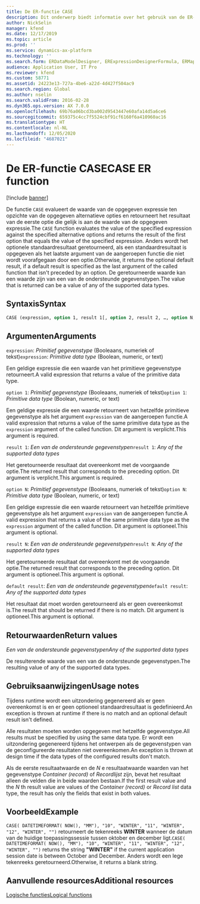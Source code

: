 ```yaml
---
title: De ER-functie CASE
description: Dit onderwerp biedt informatie over het gebruik van de ER-functie (Elektronische rapportage) CASE.
author: NickSelin
manager: kfend
ms.date: 12/17/2019
ms.topic: article
ms.prod: ''
ms.service: dynamics-ax-platform
ms.technology: ''
ms.search.form: ERDataModelDesigner, ERExpressionDesignerFormula, ERMappedFormatDesigner, ERModelMappingDesigner
audience: Application User, IT Pro
ms.reviewer: kfend
ms.custom: 58771
ms.assetid: 24223e13-727a-4be6-a22d-4d427f504ac9
ms.search.region: Global
ms.author: nselin
ms.search.validFrom: 2016-02-28
ms.dyn365.ops.version: AX 7.0.0
ms.openlocfilehash: 69b76a06bcd3ba002d9543447e60afa14d5a6ce6
ms.sourcegitcommit: 659375c4cc7f5524cbf91cf6160f6a410960ac16
ms.translationtype: HT
ms.contentlocale: nl-NL
ms.lasthandoff: 12/05/2020
ms.locfileid: "4687021"
---
```

# <a name="case-er-function"></a><span data-ttu-id="eebdb-103">De ER-functie CASE</span><span class="sxs-lookup"><span data-stu-id="eebdb-103">CASE ER function</span></span>

[!include [banner](../includes/banner.md)]

<span data-ttu-id="eebdb-104">De functie `CASE` evalueert de waarde van de opgegeven expressie ten opzichte van de opgegeven alternatieve opties en retourneert het resultaat van de eerste optie die gelijk is aan de waarde van de opgegeven expressie.</span><span class="sxs-lookup"><span data-stu-id="eebdb-104">The `CASE` function evaluates the value of the specified expression against the specified alternative options and returns the result of the first option that equals the value of the specified expression.</span></span> <span data-ttu-id="eebdb-105">Anders wordt het optionele standaardresultaat geretourneerd, als een standaardresultaat is opgegeven als het laatste argument van de aangeroepen functie die niet wordt voorafgegaan door een optie.</span><span class="sxs-lookup"><span data-stu-id="eebdb-105">Otherwise, it returns the optional default result, if a default result is specified as the last argument of the called function that isn't preceded by an option.</span></span> <span data-ttu-id="eebdb-106">De geretourneerde waarde kan een waarde zijn van een van de ondersteunde gegevenstypen.</span><span class="sxs-lookup"><span data-stu-id="eebdb-106">The value that is returned can be a value of any of the supported data types.</span></span>

## <a name="syntax"></a><span data-ttu-id="eebdb-107">Syntaxis</span><span class="sxs-lookup"><span data-stu-id="eebdb-107">Syntax</span></span>

```vb
CASE (expression, option 1, result 1[, option 2, result 2, …, option N, result N, default result])
```

## <a name="arguments"></a><span data-ttu-id="eebdb-108">Argumenten</span><span class="sxs-lookup"><span data-stu-id="eebdb-108">Arguments</span></span>

<span data-ttu-id="eebdb-109">`expression`: *Primitief gegevenstype* (Booleaans, numeriek of tekst)</span><span class="sxs-lookup"><span data-stu-id="eebdb-109">`expression`: *Primitive data type* (Boolean, numeric, or text)</span></span>

<span data-ttu-id="eebdb-110">Een geldige expressie die een waarde van het primitieve gegevenstype retourneert.</span><span class="sxs-lookup"><span data-stu-id="eebdb-110">A valid expression that returns a value of the primitive data type.</span></span>

<span data-ttu-id="eebdb-111">`option 1`: *Primitief gegevenstype* (Booleaans, numeriek of tekst)</span><span class="sxs-lookup"><span data-stu-id="eebdb-111">`option 1`: *Primitive data type* (Boolean, numeric, or text)</span></span>

<span data-ttu-id="eebdb-112">Een geldige expressie die een waarde retourneert van hetzelfde primitieve gegevenstype als het argument `expression` van de aangeroepen functie.</span><span class="sxs-lookup"><span data-stu-id="eebdb-112">A valid expression that returns a value of the same primitive data type as the `expression` argument of the called function.</span></span> <span data-ttu-id="eebdb-113">Dit argument is verplicht.</span><span class="sxs-lookup"><span data-stu-id="eebdb-113">This argument is required.</span></span>

<span data-ttu-id="eebdb-114">`result 1`: *Een van de ondersteunde gegevenstypen*</span><span class="sxs-lookup"><span data-stu-id="eebdb-114">`result 1`: *Any of the supported data types*</span></span>

<span data-ttu-id="eebdb-115">Het geretourneerde resultaat dat overeenkomt met de voorgaande optie.</span><span class="sxs-lookup"><span data-stu-id="eebdb-115">The returned result that corresponds to the preceding option.</span></span> <span data-ttu-id="eebdb-116">Dit argument is verplicht.</span><span class="sxs-lookup"><span data-stu-id="eebdb-116">This argument is required.</span></span>

<span data-ttu-id="eebdb-117">`option N`: *Primitief gegevenstype* (Booleaans, numeriek of tekst)</span><span class="sxs-lookup"><span data-stu-id="eebdb-117">`option N`: *Primitive data type* (Boolean, numeric, or text)</span></span>

<span data-ttu-id="eebdb-118">Een geldige expressie die een waarde retourneert van hetzelfde primitieve gegevenstype als het argument `expression` van de aangeroepen functie.</span><span class="sxs-lookup"><span data-stu-id="eebdb-118">A valid expression that returns a value of the same primitive data type as the `expression` argument of the called function.</span></span> <span data-ttu-id="eebdb-119">Dit argument is optioneel.</span><span class="sxs-lookup"><span data-stu-id="eebdb-119">This argument is optional.</span></span>

<span data-ttu-id="eebdb-120">`result N`: *Een van de ondersteunde gegevenstypen*</span><span class="sxs-lookup"><span data-stu-id="eebdb-120">`result N`: *Any of the supported data types*</span></span>

<span data-ttu-id="eebdb-121">Het geretourneerde resultaat dat overeenkomt met de voorgaande optie.</span><span class="sxs-lookup"><span data-stu-id="eebdb-121">The returned result that corresponds to the preceding option.</span></span> <span data-ttu-id="eebdb-122">Dit argument is optioneel.</span><span class="sxs-lookup"><span data-stu-id="eebdb-122">This argument is optional.</span></span>

<span data-ttu-id="eebdb-123">`default result`: *Een van de ondersteunde gegevenstypen*</span><span class="sxs-lookup"><span data-stu-id="eebdb-123">`default result`: *Any of the supported data types*</span></span>

<span data-ttu-id="eebdb-124">Het resultaat dat moet worden geretourneerd als er geen overeenkomst is.</span><span class="sxs-lookup"><span data-stu-id="eebdb-124">The result that should be returned if there is no match.</span></span> <span data-ttu-id="eebdb-125">Dit argument is optioneel.</span><span class="sxs-lookup"><span data-stu-id="eebdb-125">This argument is optional.</span></span>

## <a name="return-values"></a><span data-ttu-id="eebdb-126">Retourwaarden</span><span class="sxs-lookup"><span data-stu-id="eebdb-126">Return values</span></span>

<span data-ttu-id="eebdb-127">*Een van de ondersteunde gegevenstypen*</span><span class="sxs-lookup"><span data-stu-id="eebdb-127">*Any of the supported data types*</span></span>

<span data-ttu-id="eebdb-128">De resulterende waarde van een van de ondersteunde gegevenstypen.</span><span class="sxs-lookup"><span data-stu-id="eebdb-128">The resulting value of any of the supported data types.</span></span>

## <a name="usage-notes"></a><span data-ttu-id="eebdb-129">Gebruiksaanwijzingen</span><span class="sxs-lookup"><span data-stu-id="eebdb-129">Usage notes</span></span>

<span data-ttu-id="eebdb-130">Tijdens runtime wordt een uitzondering gegenereerd als er geen overeenkomst is en er geen optioneel standaardresultaat is gedefinieerd.</span><span class="sxs-lookup"><span data-stu-id="eebdb-130">An exception is thrown at runtime if there is no match and an optional default result isn't defined.</span></span>

<span data-ttu-id="eebdb-131">Alle resultaten moeten worden opgegeven met hetzelfde gegevenstype.</span><span class="sxs-lookup"><span data-stu-id="eebdb-131">All results must be specified by using the same data type.</span></span> <span data-ttu-id="eebdb-132">Er wordt een uitzondering gegenereerd tijdens het ontwerpen als de gegevenstypen van de geconfigureerde resultaten niet overeenkomen.</span><span class="sxs-lookup"><span data-stu-id="eebdb-132">An exception is thrown at design time if the data types of the configured results don't match.</span></span>

<span data-ttu-id="eebdb-133">Als de eerste resultaatwaarde en de *N* e resultaatwaarde waarden van het gegevenstype *Container (record)* of *Recordlijst* zijn, bevat het resultaat alleen de velden die in beide waarden bestaan.</span><span class="sxs-lookup"><span data-stu-id="eebdb-133">If the first result value and the *N* th result value are values of the *Container (record)* or *Record list* data type, the result has only the fields that exist in both values.</span></span>

## <a name="example"></a><span data-ttu-id="eebdb-134">Voorbeeld</span><span class="sxs-lookup"><span data-stu-id="eebdb-134">Example</span></span>

<span data-ttu-id="eebdb-135">`CASE( DATETIMEFORMAT( NOW(), "MM"), "10", "WINTER", "11", "WINTER", "12", "WINTER", "")` retourneert de tekenreeks **WINTER** wanneer de datum van de huidige toepassingssessie tussen oktober en december ligt.</span><span class="sxs-lookup"><span data-stu-id="eebdb-135">`CASE( DATETIMEFORMAT( NOW(), "MM"), "10", "WINTER", "11", "WINTER", "12", "WINTER", "")` returns the string **"WINTER"** if the current application session date is between October and December.</span></span> <span data-ttu-id="eebdb-136">Anders wordt een lege tekenreeks geretourneerd.</span><span class="sxs-lookup"><span data-stu-id="eebdb-136">Otherwise, it returns a blank string.</span></span>

## <a name="additional-resources"></a><span data-ttu-id="eebdb-137">Aanvullende resources</span><span class="sxs-lookup"><span data-stu-id="eebdb-137">Additional resources</span></span>

[<span data-ttu-id="eebdb-138">Logische functies</span><span class="sxs-lookup"><span data-stu-id="eebdb-138">Logical functions</span></span>](er-functions-category-logical.md)
